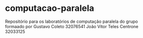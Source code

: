# computacao-paralela
Repositório para os laboratórios  de computação paralela do grupo formaado por 
Gustavo Coleto 32076541
João Vitor Teles Centrone 32033125
